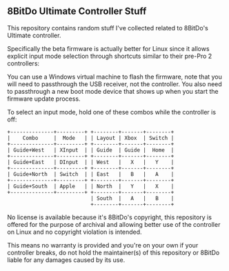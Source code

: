 ## 8BitDo Ultimate Controller Stuff

This repository contains random stuff I've collected related to 8BitDo's Ultimate controller.

Specifically the beta firmware is actually better for Linux since it allows explicit input mode selection through shortcuts similar to their pre-Pro 2 controllers:

You can use a Windows virtual machine to flash the firmware, note that you will need to passthrough the USB receiver, not the controller.
You also need to passthrough a new boot mode device that shows up when you start the firmware update process.

To select an input mode, hold one of these combos while the controller is off:
```
+--------------+---------+ +--------+-------+--------+
|    Combo     |  Mode   | | Layout | Xbox  | Switch |
+--------------+---------+ +--------+-------+--------+
| Guide+West   | XInput  | | Guide  | Guide |  Home  |
+--------------+---------+ +--------+-------+--------+
| Guide+East   | DInput  | | West   |   X   |   Y    |
+--------------+---------+ +--------+-------+--------+
| Guide+North  | Switch  | | East   |   B   |   A    |
+--------------+---------+ +--------+-------+--------+
| Guide+South  | Apple   | | North  |   Y   |   X    |
+--------------+---------+ +--------+-------+--------+
                           | South  |   A   |   B    |
                           +--------+-------+--------+
```
No license is available because it's 8BitDo's copyright, this repository is offered for the purpose of archival and allowing better use of the controller on Linux and no copyright violation is intended.

This means no warranty is provided and you're on your own if your controller breaks, do not hold the maintainer(s) of this repository or 8BitDo liable for any damages caused by its use.
